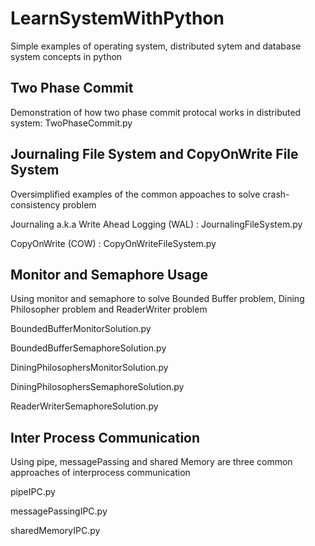 # LearnSystemWithPython
Simple examples of operating system, distributed sytem and database system concepts in python

## Two Phase Commit

Demonstration of how two phase commit protocal works in distributed system: TwoPhaseCommit.py

## Journaling File System and CopyOnWrite File System

Oversimplified examples of the common appoaches to solve crash-consistency problem

Journaling a.k.a Write Ahead Logging (WAL) : JournalingFileSystem.py

CopyOnWrite (COW) : CopyOnWriteFileSystem.py

## Monitor and Semaphore Usage

Using monitor and semaphore to solve Bounded Buffer problem, Dining Philosopher problem and ReaderWriter problem

BoundedBufferMonitorSolution.py

BoundedBufferSemaphoreSolution.py

DiningPhilosophersMonitorSolution.py

DiningPhilosophersSemaphoreSolution.py

ReaderWriterSemaphoreSolution.py

## Inter Process Communication 

Using pipe, messagePassing and shared Memory are three common approaches of interprocess communication

pipeIPC.py

messagePassingIPC.py

sharedMemoryIPC.py




